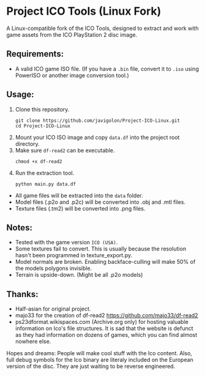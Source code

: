 # Project ICO Tools (Linux Fork)

A Linux-compatible fork of the ICO Tools, designed to extract and work with game assets from the ICO PlayStation 2 disc image.

## Requirements:
* A valid ICO game ISO file. (If you have a `.bin` file, convert it to `.iso` using PowerISO or another image conversion tool.)

## Usage:
1. Clone this repository.
   ```
   git clone https://github.com/javigolon/Project-ICO-Linux.git
   cd Project-ICO-Linux
   ```
2. Mount your ICO ISO image and copy `data.df` into the project root directory.
3. Make sure `df-read2` can be executable.
   ```
   chmod +x df-read2
   ```
5. Run the extraction tool.
   ```
   python main.py data.df
   ```
* All game files will be extracted into the `data` folder.
* Model files (.p2o and .p2c) will be converted into .obj and .mtl files.
* Texture files (.tm2) will be converted into .png files.

## Notes:
* Tested with the game version `ICO (USA)`.
* Some textures fail to convert. This is usually because the resolution hasn't been programmed in texture_export.py.
* Model normals are broken. Enabling backface-culling will make 50% of the models polygons invisible.
* Terrain is upside-down. (Might be all .p2o models)

## Thanks:
* Half-asian for original project.
* majo33 for the creation of df-read2 https://github.com/majo33/df-read2
* ps23dformat.wikispaces.com (Archive.org only) for hosting valuable information on Ico's file structures. It is sad that the website is defunct as they had information on dozens of games, which you can find almost nowhere else.

Hopes and dreams:
People will make cool stuff with the Ico content. Also, full debug symbols for the Ico binary are literaly included on the European version of the disc. They are just waiting to be reverse engineered.
